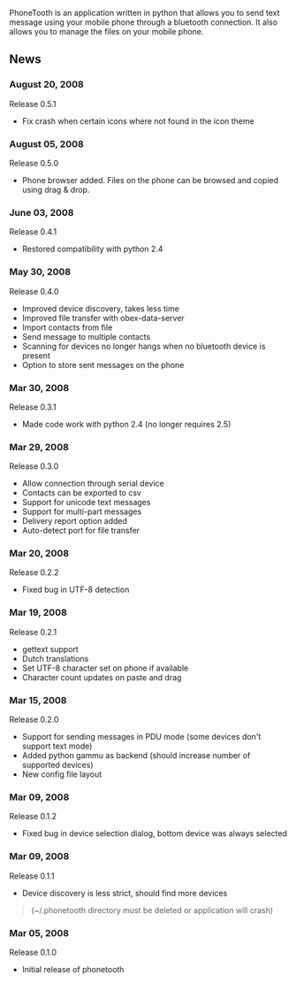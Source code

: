 PhoneTooth is an application written in python that allows you to send text message using your mobile phone through a bluetooth connection. It also allows you to manage the files on your mobile phone.

## News ##
### August 20, 2008 ###
Release 0.5.1
  * Fix crash when certain icons where not found in the icon theme

### August 05, 2008 ###
Release 0.5.0
  * Phone browser added. Files on the phone can be browsed and copied using drag & drop.

### June 03, 2008 ###
Release 0.4.1
  * Restored compatibility with python 2.4

### May 30, 2008 ###
Release 0.4.0
  * Improved device discovery, takes less time
  * Improved file transfer with obex-data-server
  * Import contacts from file
  * Send message to multiple contacts
  * Scanning for devices no longer hangs when no bluetooth device is present
  * Option to store sent messages on the phone

### Mar 30, 2008 ###
Release 0.3.1
  * Made code work with python 2.4 (no longer requires 2.5)

### Mar 29, 2008 ###
Release 0.3.0
  * Allow connection through serial device
  * Contacts can be exported to csv
  * Support for unicode text messages
  * Support for multi-part messages
  * Delivery report option added
  * Auto-detect port for file transfer

### Mar 20, 2008 ###
Release 0.2.2
  * Fixed bug in UTF-8 detection

### Mar 19, 2008 ###
Release 0.2.1
  * gettext support
  * Dutch translations
  * Set UTF-8 character set on phone if available
  * Character count updates on paste and drag

### Mar 15, 2008 ###
Release 0.2.0
  * Support for sending messages in PDU mode (some devices don't support text mode)
  * Added python gammu as backend (should increase number of supported devices)
  * New config file layout

### Mar 09, 2008 ###
Release 0.1.2
  * Fixed bug in device selection dialog, bottom device was always selected

### Mar 09, 2008 ###
Release 0.1.1
  * Device discovery is less strict, should find more devices
> (~/.phonetooth directory must be deleted or application will crash)

### Mar 05, 2008 ###
Release 0.1.0
  * Initial release of phonetooth
